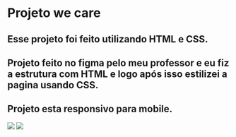 <h1> Projeto we care </h1>
<h2>Esse projeto foi feito utilizando HTML e CSS. </h2>
<h2> Projeto feito no figma pelo meu professor e eu fiz a estrutura com HTML e logo após isso estilizei a pagina usando CSS.</h2>
<h2>Projeto esta responsivo para mobile.</h2>
<img src="https://github.com/Weslley-silva23/Projeto-we-care/blob/main/Projeto%20we%20care.png?raw=true">
<img src="https://github.com/Weslley-silva23/Projeto-we-care/blob/main/projeto%20we%20care%20mobile.png?raw=true">
